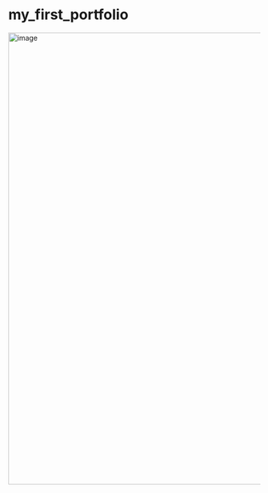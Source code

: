 ﻿# my_first_portfolio
<img width="1914" height="905" alt="image" src="https://github.com/user-attachments/assets/5d726d1f-19ef-495b-af1f-b7b1edf6fcb1" />


